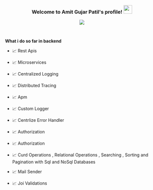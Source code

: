 <h3 align="center">
  Welcome to Amit Gujar Patil's profile!
  <img src="https://media.giphy.com/media/hvRJCLFzcasrR4ia7z/giphy.gif" width="28">
</h3>

<!-- Typing SVG by DenverCoder1 - https://github.com/DenverCoder1/readme-typing-svg -->
<p align="center">
  <a href="https://github.com/DenverCoder1/readme-typing-svg"><img src="https://readme-typing-svg.herokuapp.com/?lines=3%2B%20year%20of%20coding%20experience;Always%20learning%20new%20things&font=Fira%20Code&center=true&width=440&height=45&color=f75c7e&vCenter=true&size=22"></a>
</p>


<br/>

**What i do so far in backend**

- 📈 Rest Apis

- 📈 Microservices

- 📈 Centralized Logging  

- 📈 Distributed Tracing

- 📈 Apm

- 📈 Custom Logger

- 📈 Centrlize Error Handler 

- 📈 Authorization 

- 📈 Authorization 

- 📈 Curd Operations , Relational Operations , Searching , Sorting and Pagination with Sql and NoSql Databases

- 📈 Mail Sender 

- 📈 Joi Validations
